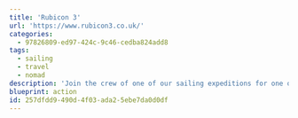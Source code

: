 ```yaml
---
title: 'Rubicon 3'
url: 'https://www.rubicon3.co.uk/'
categories:
  - 97826809-ed97-424c-9c46-cedba824add8
tags:
  - sailing
  - travel
  - nomad
description: 'Join the crew of one of our sailing expeditions for one of the greatest adventures you can have. Sail from country to country, exploring the world’s most awe-inspiring areas. Learn to sail as you go from inspiring instructors. Make landfall and explore ashore far from the beaten track.'
blueprint: action
id: 257dfdd9-490d-4f03-ada2-5ebe7da0d0df
---
```

